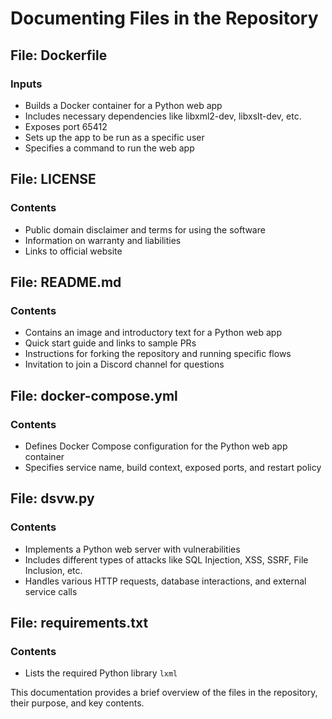 # Documenting Files in the Repository

## File: Dockerfile

### Inputs
- Builds a Docker container for a Python web app
- Includes necessary dependencies like libxml2-dev, libxslt-dev, etc.
- Exposes port 65412
- Sets up the app to be run as a specific user
- Specifies a command to run the web app

## File: LICENSE

### Contents
- Public domain disclaimer and terms for using the software
- Information on warranty and liabilities
- Links to official website

## File: README.md

### Contents
- Contains an image and introductory text for a Python web app
- Quick start guide and links to sample PRs
- Instructions for forking the repository and running specific flows
- Invitation to join a Discord channel for questions

## File: docker-compose.yml

### Contents
- Defines Docker Compose configuration for the Python web app container
- Specifies service name, build context, exposed ports, and restart policy

## File: dsvw.py

### Contents
- Implements a Python web server with vulnerabilities
- Includes different types of attacks like SQL Injection, XSS, SSRF, File Inclusion, etc.
- Handles various HTTP requests, database interactions, and external service calls

## File: requirements.txt

### Contents
- Lists the required Python library `lxml`

This documentation provides a brief overview of the files in the repository, their purpose, and key contents.